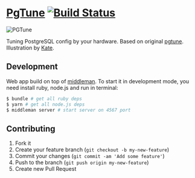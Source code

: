 # [PgTune](https://pgtune.leopard.in.ua/) [![Build Status](https://travis-ci.com/le0pard/pgtune.svg?branch=master)](https://travis-ci.com/le0pard/pgtune)

![PGTune](https://repository-images.githubusercontent.com/17980400/70080f80-e3ab-11e9-91b0-eb74a8023ab0)

Tuning PostgreSQL config by your hardware. Based on original [pgtune](https://github.com/gregs1104/pgtune). Illustration by [Kate](https://dribbble.com/Kite).

## Development

Web app build on top of [middleman](http://middlemanapp.com/). To start it in development mode, you need install ruby, node.js and run in terminal:

```bash
$ bundle # get all ruby deps
$ yarn # get all node.js deps
$ middleman server # start server on 4567 port
```

## Contributing

1. Fork it
2. Create your feature branch (`git checkout -b my-new-feature`)
3. Commit your changes (`git commit -am 'Add some feature'`)
4. Push to the branch (`git push origin my-new-feature`)
5. Create new Pull Request
